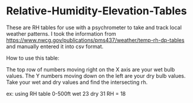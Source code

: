 # Relative-Humidity-Elevation-Tables
These are RH tables for use with a psychrometer to take and track local weather patterns. 
I took the information from https://www.nwcg.gov/publications/pms437/weather/temp-rh-dp-tables and manually entered it into csv format.


How to use this table:


The top row of numbers moving right on the X axis are your wet bulb values. The Y numbers moving down on the left are your dry bulb values.
Take your wet and dry values and find the intersecting rh.

ex: using RH table 0-500ft
wet 23
dry 31
RH = 18
